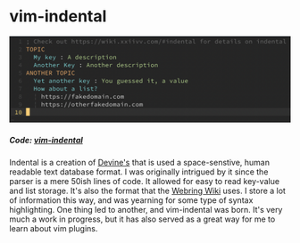 # vim-indental

![indental](/media/indetal.png)

##### Code: [vim-indental](https://github.com/ckipp01/vim-indental)

Indental is a creation of [Devine's](https://wiki.xxiivv.com/site/oscean.html)
that is used a space-senstive, human readable text database format. I was
originally intrigued by it since the parser is a mere 50ish lines of code. It
allowed for easy to read key-value and list storage. It's also the format that
the [Webring Wiki](https://webring.xxiivv.com/wiki.html) uses. I store a lot of
information this way, and was yearning for some type of syntax highlighting. One
thing led to another, and vim-indental was born. It's very much a work in
progress, but it has also served as a great way for me to learn about vim
plugins.
